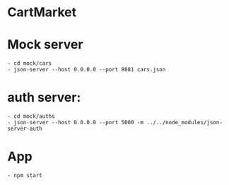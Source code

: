 ﻿# CartMarket

# Mock server
    - cd mock/cars
    - json-server --host 0.0.0.0 --port 8081 cars.json
# auth server:
    - cd mock/auths
    - json-server --host 0.0.0.0 --port 5000 -m ../../node_modules/json-server-auth

# App
    - npm start 
